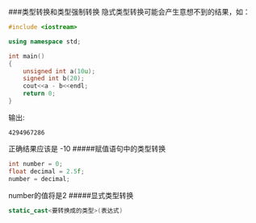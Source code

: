 ###类型转换和类型强制转换
隐式类型转换可能会产生意想不到的结果，如：
```cpp
#include <iostream>

using namespace std;

int main()
{
	unsigned int a(10u);
	signed int b(20);
	cout<<a - b<<endl;
	return 0;
}
```
输出:
```text
4294967286
```
正确结果应该是 -10
#####赋值语句中的类型转换
```cpp
int number = 0;
float decimal = 2.5f;
number = decimal;
```
number的值将是2
#####显式类型转换
```cpp
static_cast<要转换成的类型>(表达式)
```
